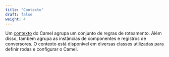 ```yaml
---
title: "Contexto"
draft: false
weight: 4
---
```


Um [contexto](https://www.javadoc.io/doc/org.apache.camel/camel-api/latest/org/apache/camel/CamelContext.html) do Camel agrupa um conjunto de regras de roteamento. Além disso, também agrupa as instâncias de componentes e registros de conversores. O contexto está disponível em diversas classes utilizadas para definir rodas e configurar o Camel.